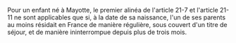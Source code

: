 Pour un enfant né à Mayotte, le premier alinéa de l'article 21-7 et l'article 21-11 ne sont applicables que si, à la date de sa naissance, l'un de ses parents au moins résidait en France de manière régulière, sous couvert d'un titre de séjour, et de manière ininterrompue depuis plus de trois mois.
